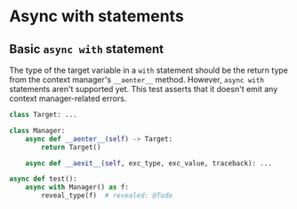 # Async with statements

## Basic `async with` statement

The type of the target variable in a `with` statement should be the return type from the context manager's `__aenter__` method.
However, `async with` statements aren't supported yet. This test asserts that it doesn't emit any context manager-related errors.

```py
class Target: ...

class Manager:
    async def __aenter__(self) -> Target:
        return Target()

    async def __aexit__(self, exc_type, exc_value, traceback): ...

async def test():
    async with Manager() as f:
        reveal_type(f)  # revealed: @Todo
```
